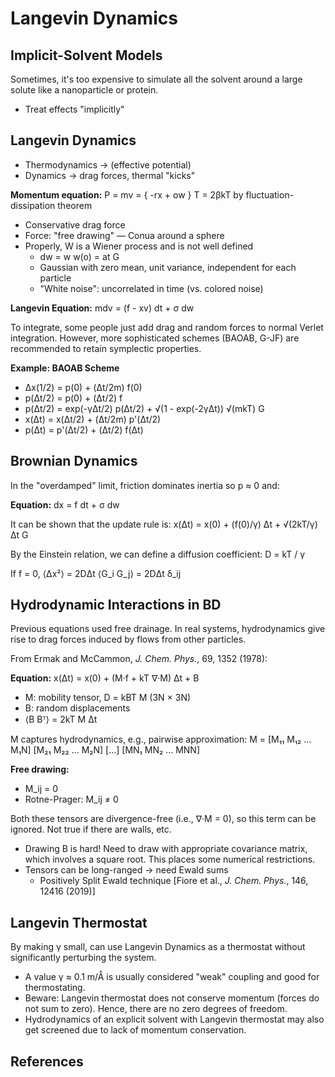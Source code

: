# Langevin Dynamics

## Implicit-Solvent Models

Sometimes, it's too expensive to simulate all the solvent around a large solute like a nanoparticle or protein.

- Treat effects "implicitly"

## Langevin Dynamics

- Thermodynamics → (effective potential)
- Dynamics → drag forces, thermal "kicks"

**Momentum equation:**
P = mv = { -rx + ow }
T = 2βkT by fluctuation-dissipation theorem

- Conservative drag force
- Force: "free drawing" — Conua around a sphere
- Properly, W is a Wiener process and is not well defined
  - dw = w w(o) = at G
  - Gaussian with zero mean, unit variance, independent for each particle
  - "White noise": uncorrelated in time (vs. colored noise)

**Langevin Equation:**
mdv = (f - xv) dt + σ dw

To integrate, some people just add drag and random forces to normal Verlet integration. However, more sophisticated schemes (BAOAB, G-JF) are recommended to retain symplectic properties.

**Example: BAOAB Scheme**

- Δx(1/2) = p(0) + (Δt/2m) f(0)
- p(Δt/2) = p(0) + (Δt/2) f
- p(Δt/2) = exp(-γΔt/2) p(Δt/2) + √(1 - exp(-2γΔt)) √(mkT) G
- x(Δt) = x(Δt/2) + (Δt/2m) p'(Δt/2)
- p(Δt) = p'(Δt/2) + (Δt/2) f(Δt)

## Brownian Dynamics

In the "overdamped" limit, friction dominates inertia so p ≈ 0 and:

**Equation:**
dx = f dt + σ dw

It can be shown that the update rule is:
x(Δt) = x(0) + (f(0)/γ) Δt + √(2kT/γ) Δt G

By the Einstein relation, we can define a diffusion coefficient:
D = kT / γ

If f = 0,
⟨Δx²⟩ = 2DΔt
⟨G_i G_j⟩ = 2DΔt δ_ij

## Hydrodynamic Interactions in BD

Previous equations used free drainage. In real systems, hydrodynamics give rise to drag forces induced by flows from other particles.

From Ermak and McCammon, *J. Chem. Phys.*, 69, 1352 (1978):

**Equation:**
x(Δt) = x(0) + (M·f + kT ∇·M) Δt + B

- M: mobility tensor, D = kBT M (3N × 3N)
- B: random displacements
- ⟨B Bᵀ⟩ = 2kT M Δt

M captures hydrodynamics, e.g., pairwise approximation:
M = [M₁₁ M₁₂ ... M₁N]
    [M₂₁ M₂₂ ... M₂N]
    [...]
    [MN₁ MN₂ ... MNN]

**Free drawing:**

- M_ij = 0
- Rotne-Prager: M_ij ≠ 0

Both these tensors are divergence-free (i.e., ∇·M = 0), so this term can be ignored.
Not true if there are walls, etc.

- Drawing B is hard! Need to draw with appropriate covariance matrix, which involves a square root. This places some numerical restrictions.
- Tensors can be long-ranged → need Ewald sums
  - Positively Split Ewald technique [Fiore et al., *J. Chem. Phys.*, 146, 12416 (2019)]

## Langevin Thermostat

By making γ small, can use Langevin Dynamics as a thermostat without significantly perturbing the system.

- A value γ ≈ 0.1 m/Å is usually considered "weak" coupling and good for thermostating.
- Beware: Langevin thermostat does not conserve momentum (forces do not sum to zero). Hence, there are no zero degrees of freedom.
- Hydrodynamics of an explicit solvent with Langevin thermostat may also get screened due to lack of momentum conservation.

## References
